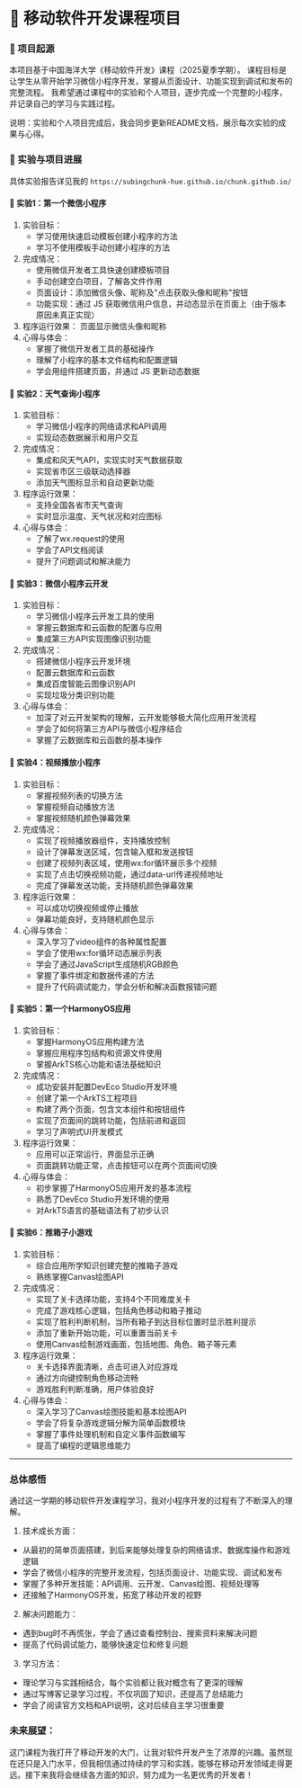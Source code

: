 # 📱 移动软件开发课程项目

### 🌟 项目起源

本项目基于中国海洋大学《移动软件开发》课程（2025夏季学期）。
课程目标是让学生从零开始学习微信小程序开发，掌握从页面设计、功能实现到调试和发布的完整流程。
我希望通过课程中的实验和个人项目，逐步完成一个完整的小程序，并记录自己的学习与实践过程。

说明：实验和个人项目完成后，我会同步更新README文档，展示每次实验的成果与心得。

### 🧩 实验与项目进展

具体实验报告详见我的 `https://subingchunk-hue.github.io/chunk.github.io/`

#### 🚩 实验1：第一个微信小程序
1. 实验目标：
   - 学习使用快速启动模板创建小程序的方法
   - 学习不使用模板手动创建小程序的方法
2. 完成情况：
   - 使用微信开发者工具快速创建模板项目
   - 手动创建空白项目，了解各文件作用
   - 页面设计：添加微信头像、昵称及"点击获取头像和昵称"按钮
   - 功能实现：通过 JS 获取微信用户信息，并动态显示在页面上（由于版本原因未真正实现）
3. 程序运行效果：
   页面显示微信头像和昵称
4. 心得与体会：
   - 掌握了微信开发者工具的基础操作
   - 理解了小程序的基本文件结构和配置逻辑
   - 学会用组件搭建页面，并通过 JS 更新动态数据

#### 🚩 实验2：天气查询小程序
1. 实验目标：
   - 学习微信小程序的网络请求和API调用
   - 实现动态数据展示和用户交互
2. 完成情况：
   - 集成和风天气API，实现实时天气数据获取
   - 实现省市区三级联动选择器
   - 添加天气图标显示和自动更新功能
3. 程序运行效果：
   - 支持全国各省市天气查询
   - 实时显示温度、天气状况和对应图标
4. 心得与体会：
   - 了解了wx.request的使用
   - 学会了API文档阅读
   - 提升了问题调试和解决能力

#### 🚩 实验3：微信小程序云开发
1. 实验目标：
   - 学习微信小程序云开发工具的使用
   - 掌握云数据库和云函数的配置与应用
   - 集成第三方API实现图像识别功能
2. 完成情况：
   - 搭建微信小程序云开发环境
   - 配置云数据库和云函数
   - 集成百度智能云图像识别API
   - 实现垃圾分类识别功能
3. 心得与体会：
   - 加深了对云开发架构的理解，云开发能够极大简化应用开发流程
   - 学会了如何将第三方API与微信小程序结合
   - 掌握了云数据库和云函数的基本操作

#### 🚩 实验4：视频播放小程序
1. 实验目标：
   - 掌握视频列表的切换方法
   - 掌握视频自动播放方法
   - 掌握视频随机颜色弹幕效果
2. 完成情况：
   - 实现了视频播放器组件，支持播放控制
   - 设计了弹幕发送区域，包含输入框和发送按钮
   - 创建了视频列表区域，使用wx:for循环展示多个视频
   - 实现了点击切换视频功能，通过data-url传递视频地址
   - 完成了弹幕发送功能，支持随机颜色弹幕效果
3. 程序运行效果：
   - 可以成功切换视频或停止播放
   - 弹幕功能良好，支持随机颜色显示
4. 心得与体会：
   - 深入学习了video组件的各种属性配置
   - 学会了使用wx:for循环动态展示列表
   - 学会了通过JavaScript生成随机RGB颜色
   - 掌握了事件绑定和数据传递的方法
   - 提升了代码调试能力，学会分析和解决函数报错问题

#### 🚩 实验5：第一个HarmonyOS应用
1. 实验目标：
   - 掌握HarmonyOS应用构建方法
   - 掌握应用程序包结构和资源文件使用
   - 掌握ArkTS核心功能和语法基础知识
2. 完成情况：
   - 成功安装并配置DevEco Studio开发环境
   - 创建了第一个ArkTS工程项目
   - 构建了两个页面，包含文本组件和按钮组件
   - 实现了页面间的跳转功能，包括前进和返回
   - 学习了声明式UI开发模式
3. 程序运行效果：
   - 应用可以正常运行，界面显示正确
   - 页面跳转功能正常，点击按钮可以在两个页面间切换
4. 心得与体会：
   - 初步掌握了HarmonyOS应用开发的基本流程
   - 熟悉了DevEco Studio开发环境的使用
   - 对ArkTS语言的基础语法有了初步认识

#### 🚩 实验6：推箱子小游戏
1. 实验目标：
   - 综合应用所学知识创建完整的推箱子游戏
   - 熟练掌握Canvas绘图API
2. 完成情况：
   - 实现了关卡选择功能，支持4个不同难度关卡
   - 完成了游戏核心逻辑，包括角色移动和箱子推动
   - 实现了胜利判断机制，当所有箱子到达目标位置时显示胜利提示
   - 添加了重新开始功能，可以重置当前关卡
   - 使用Canvas绘制游戏画面，包括地图、角色、箱子等元素
3. 程序运行效果：
   - 关卡选择界面清晰，点击可进入对应游戏
   - 通过方向键控制角色移动流畅
   - 游戏胜利判断准确，用户体验良好
4. 心得与体会：
   - 深入学习了Canvas绘图技能和基本绘图API
   - 学会了将复杂游戏逻辑分解为简单函数模块
   - 掌握了事件处理机制和自定义事件函数编写
   - 提高了编程的逻辑思维能力

---

### 总体感悟

通过这一学期的移动软件开发课程学习，我对小程序开发的过程有了不断深入的理解。

1. 技术成长方面：
- 从最初的简单页面搭建，到后来能够处理复杂的网络请求、数据库操作和游戏逻辑
- 学会了微信小程序的完整开发流程，包括页面设计、功能实现、调试和发布
- 掌握了多种开发技能：API调用、云开发、Canvas绘图、视频处理等
- 还接触了HarmonyOS开发，拓宽了移动开发的视野

2. 解决问题能力：
- 遇到bug时不再慌张，学会了通过查看控制台、搜索资料来解决问题
- 提高了代码调试能力，能够快速定位和修复问题

3. 学习方法：
- 理论学习与实践相结合，每个实验都让我对概念有了更深的理解
- 通过写博客记录学习过程，不仅巩固了知识，还提高了总结能力
- 学会了阅读官方文档和API说明，这对后续自主学习很重要

### 未来展望：
这门课程为我打开了移动开发的大门，让我对软件开发产生了浓厚的兴趣。虽然现在还只是入门水平，但我相信通过持续的学习和实践，能够在移动开发领域走得更远。接下来我将会继续各方面的知识，努力成为一名更优秀的开发者！